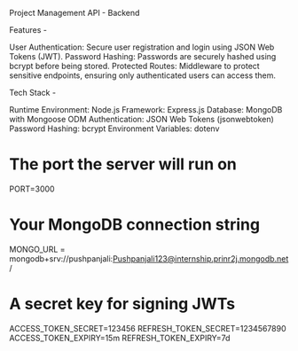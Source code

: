 Project Management API - Backend

Features - 

User Authentication: Secure user registration and login using JSON Web Tokens (JWT).
Password Hashing: Passwords are securely hashed using bcrypt before being stored.
Protected Routes: Middleware to protect sensitive endpoints, ensuring only authenticated users can access them.



Tech Stack - 

Runtime Environment: Node.js
Framework: Express.js
Database: MongoDB with Mongoose ODM
Authentication: JSON Web Tokens (jsonwebtoken)
Password Hashing: bcrypt
Environment Variables: dotenv

# The port the server will run on
PORT=3000

# Your MongoDB connection string
MONGO_URL = mongodb+srv://pushpanjali:Pushpanjali123@internship.prinr2j.mongodb.net/

# A secret key for signing JWTs
ACCESS_TOKEN_SECRET=123456
REFRESH_TOKEN_SECRET=1234567890
ACCESS_TOKEN_EXPIRY=15m
REFRESH_TOKEN_EXPIRY=7d
